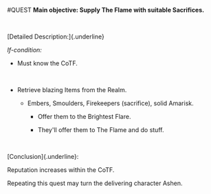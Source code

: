 #QUEST 
**Main objective: Supply The Flame with suitable Sacrifices.**

 

[Detailed Description:]{.underline}

*If-condition:*

-   Must know the CoTF.

 

-   Retrieve blazing Items from the Realm.

    -   Embers, Smoulders, Firekeepers (sacrifice), solid Amarisk.

        -   Offer them to the Brightest Flare.

        -   They'll offer them to The Flame and do stuff.

 

[Conclusion]{.underline}:

Reputation increases within the CoTF.

Repeating this quest may turn the delivering character Ashen.

 
